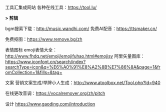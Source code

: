 工具汇集成网站
各种在线工具：https://tool.lu/

**> 剪辑**

bgm搜索下载：http://music.wandhi.com/
免费AI配音：https://ttsmaker.cn/

免费抠图：https://www.remove.bg/zh

表情图标
emoji表情大全：http://www.fhdq.net/emoji/emojifuhao.html#emojisy
阿里矢量图库：https://www.iconfont.cn/search/index?searchType=icon&q=%E6%A0%91%E8%A2%8B%E7%86%8A&page=1&fromCollection=1&fills=&tag=

文案
营销文案生成/举牌小人生成：http://www.atoolbox.net/Tool.php?Id=940

在线更改音调：https://vocalremover.org/zh/pitch

设计
https://www.gaoding.com/introduction


